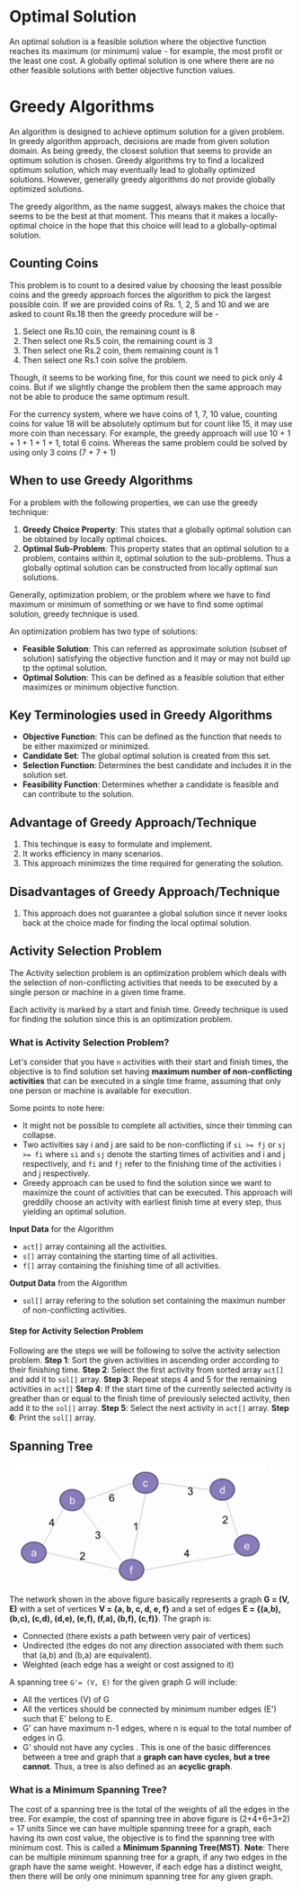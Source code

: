 # Optimal Solution
An optimal solution is a feasible solution where the objective function reaches its maximum (or minimum) value - for example, the most profit or the least one cost. A globally optimal solution is one where there are no other feasible solutions with better objective function values.

# Greedy Algorithms
An algorithm is designed to achieve optimum solution for a given problem. In greedy algorithm approach, decisions are made from given solution domain. As being greedy, the closest solution that seems to provide an optimum solution is chosen.
Greedy algorithms try to find a localized optimum solution, which may eventually lead to globally optimized solutions. However, generally greedy algorithms do not provide globally optimized solutions.

The greedy algorithm, as the name suggest, always makes the choice that seems to be the best at that moment. This means that it makes a locally-optimal choice in the hope that this choice will lead to a globally-optimal solution.

## Counting Coins
This problem is to count to a desired value by choosing the least possible coins and the greedy approach forces the algorithm to pick the largest possible coin. If we are provided coins of Rs. 1, 2, 5 and 10 and we are asked to count Rs.18 then the greedy procedure will be -
1. Select one Rs.10 coin, the remaining count is 8
2. Then select one Rs.5 coin, the remaining count is 3
3. Then select one Rs.2 coin, them remaining count is 1
4. Then select one Rs.1 coin solve the problem.

Though, it seems to be working fine, for this count we need to pick only 4 coins. But if we slightly change the problem then the same approach may not be able to produce the same optimum result.

For the currency system, where we have coins of 1, 7, 10 value, counting coins for value 18 will be absolutely optimum but for count like 15, it may use more coin than necessary. For example, the greedy approach will use 10 + 1 + 1 + 1 + 1 + 1, total 6 coins. Whereas the same problem could be solved by using only 3 coins (7 + 7 + 1)

## When to use Greedy Algorithms
For a problem with the following properties, we can use the greedy technique:
1. **Greedy Choice Property**: This states that a globally optimal solution can be obtained by locally optimal choices.
2. **Optimal Sub-Problem**: This property states that an optimal solution to a problem, contains within it, optimal solution to the sub-problems. Thus a globally optimal solution can be constructed from locally optimal sun solutions.

Generally, optimization problem, or the problem where we have to find maximum or minimum of something or we have to find some optimal solution, greedy technique is used.

An optimization problem has two type of solutions:
- **Feasible Solution**: This can referred as approximate solution (subset of solution) satisfying the objective function and it may or may not build up tp the optimal solution.
- **Optimal Solution**: This can be defined as a feasible solution that either maximizes or minimum objective function.

## Key Terminologies used in Greedy Algorithms
- **Objective Function**: This can be defined as the function that needs to be either maximized or minimized.
- **Candidate Set**: The global optimal solution is created from this set. 
- **Selection Function**: Determines the best candidate and includes it in the solution set.
- **Feasibility Function**: Determines whether a candidate is feasible and can contribute to the solution.

## Advantage of Greedy Approach/Technique
1. This techinque is easy to formulate and implement.
2. It works efficiency in many scenarios.
3. This approach minimizes the time required for generating the solution.

## Disadvantages of Greedy Approach/Technique
1. This approach does not guarantee a global solution since it never looks back at the choice made for finding the local optimal solution.


## Activity Selection Problem
The Activity selection problem is an optimization problem which deals with the selection of non-conflicting activities that needs to be executed by a single person or machine in a given time frame.

Each activity is marked by a start and finish time. Greedy technique is used for finding the solution since this is an optimization problem.

### What is Activity Selection Problem?
Let's consider that you have `n` activities with their start and finish times, the objective is to find solution set having **maximum number of non-conflicting activities** that can be executed in a single time frame, assuming that only one person or machine is available for execution.

Some points to note here:
- It might not be possible to complete all activities, since their timming can collapse.
- Two activities say i and j are said to be non-conflicting if `si >= fj` or `sj >= fi` where `si` and `sj` denote the starting times of activities and i and j respectively, and `fi` and `fj` refer to the finishing time of the activities i and j respectively.
-  Greedy approach can be used to find the solution since we want to maximize the count of activities that can be executed. This approach will greddily choose an activity with earliest finish time at every step, thus yielding an optimal solution.

**Input Data** for the Algorithm
* `act[]` array containing all the activities.
* `s[]` array  containing the starting time of all activities.
* `f[]` array containing the finishing time of all activities.

**Output Data** from the Algorithm
- `sol[]` array refering to the solution set containing the maximun number of non-conflicting activities.

#### Step for Activity Selection Problem
Following are the steps we will be following to solve the activity selection problem.
**Step 1**: Sort the given activities in ascending order according to their finishing time.
**Step 2**: Select the first activity from sorted array `act[]` and add it to `sol[]` array.
**Step 3**: Repeat steps 4 and 5 for the remaining activities in `act[]`
**Step 4**: If the start time of the currently selected activity is greather than or equal to the finish time of previously selected activity, then add it to the `sol[]` array.
**Step 5**: Select the next activity in `act[]` array.
**Step 6**: Print the `sol[]` array.

## Spanning Tree

![Spanning Tree](assets/spanning-tree.png)

The network shown in the above figure basically represents a graph **G = (V, E)** with a set of vertices **V = {a, b, c, d, e, f}** and a set of edges **E = {(a,b), (b,c), (c,d), (d,e), (e,f), (f,a), (b,f), (c,f)}**. The graph is:
- Connected (there exists a path between very pair of vertices)
- Undirected (the edges do not any direction associated with them such that (a,b) and (b,a) are equivalent).
- Weighted (each edge has a weight or cost assigned to it)

A spanning tree `G'= (V, E)` for the given graph G will include:
- All the vertices (V) of G
- All the vertices should be connected by minimum number edges (E') such that E' belong to E.
- G' can have maximum n-1 edges, where n is equal to the total number of edges in G.
- G' should not have any cycles . This is one of the basic differences between a tree and graph that a **graph can have cycles, but a tree cannot**. Thus, a tree is also defined as an **acyclic graph**.

### What is a Minimum Spanning Tree?
The cost of a spanning tree is the total of the weights of all the edges in the tree. For example, the cost of spanning  tree in above figure is (2+4+6+3+2) = 17 units
Since we can have multiple spanning treee for a graph, each having its own cost value, the objective is to find the spanning tree with minimum cost. This is called a **Minimum Spanning Tree(MST)**.
**Note**: There can be multiple minimum spanning tree for a graph, if any two edges in the graph have the same weight. However, if each edge has a distinct weight, then there will be only one minimum spanning tree for any given graph.



